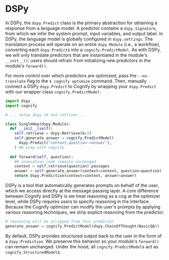 # DSPy

In DSPy, the `dspy.Predict` class is the primary abstraction for obtaining a response from a language model. A predictor contains a `dspy.Signature`, from which we infer the system prompt, input variables, and output label. In DSPy, the language model is globally configured in `dspy.settings`. The translation process will operate on an entire `dspy.Module` (i.e., a workflow), converting each `dspy.Predict`s into a `cognify.PredictModel`. As with DSPy, we will only translate predictors that are instantiated in the module's `__init__()`; users should refrain from initializing new predictors in the module's `forward()`.

For more control over which predictors are optimized, pass the `--no-translate` flag to the `$ cognify optimize` command. Then, manually connect a DSPy `dspy.Predict` to Cognify by wrapping your `dspy.Predict` with our wrapper class `cognify.PredictModel`:
```python
import dspy
import cognify

# ... setup dspy lm and retriver ...

class SingleHop(dspy.Module):
  def __init__(self):
    self.retrieve = dspy.Retrieve(k=3)
    self.generate_answer = cognify.PredictModel(
      dspy.Predict("context,question->answer"),
    ) ## wrap with cognify
  
  def forward(self, question):
    ## invocation code remains unchanged
    context = self.retrieve(question).passages
    answer = self.generate_answer(context=context, question=question)
    return dspy.Prediction(context=context, answer=answer)
```

DSPy is a tool that automatically generates prompts on behalf of the user, which we access directly at the message passing layer. A core difference between Cognify and DSPy is we treat reasoning as a cog at the optimizer level, while DSPy requires users to specify reasoning in the interface. Because the Cognify optimizer can modify the user's prompts by applying various reasoning techniques, we strip explicit reasoning from the predictor.
```python
# reasoning will be stripped from this predictor
generate_answer = cognify.PredictModel(dspy.ChainOfThought(BasicQA)) 
```

By default, DSPy provides structured output back to the user in the form of a `dspy.Prediction`. We preserve this behavior so your module's `forward()` can remain unchanged. Under the hood, all `cognify.PredictModel`s act as `cognify.StructuredModel`s. 